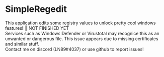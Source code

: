 # SimpleRegedit
This application edits some registry values to unlock pretty cool windows features! || NOT FINISHED YET \
Services such as Windows Defender or Virustotal may recognice this as an unwanted or dangerous file. This issue appears due to missing certificates and similar stuff. \
Contact me on discord (LN89#4037) or use github to report issues!